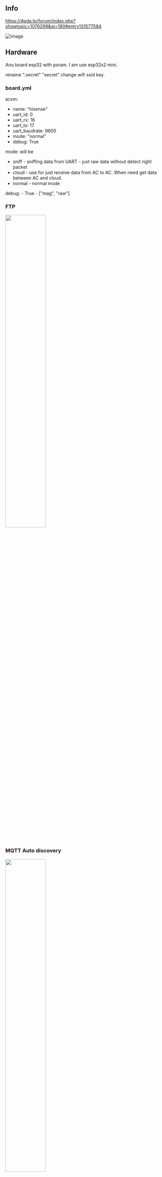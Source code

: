 
## Info
https://4pda.to/forum/index.php?showtopic=1076299&st=180#entry131577584

![image](https://github.com/user-attachments/assets/07818abd-9f90-4bf4-844c-f152ff3a85fd)


## Hardware

Anu board esp32 with psram. I am use esp32s2 mini.

rename ".secret" "secret"
change wifi ssid key.

### board.yml
acxm:
  - name: "hisense"
  - uart_id: 0
  - uart_rx: 16
  - uart_tx: 17
  - uart_baudrate: 9600
  - mode: "normal"
  - debug: True


 mode: will be
  - sniff - sniffing data from UART - just raw data without detect right packet
 - cloud - use for just receive data from AC to AC. When need get data between AC and cloud.
 - normal - normal mode

 debug: 
    - True
    - ["mag", "raw"]


### FTP
<img src="doc/ftp.png" width=50% height=50%>


### MQTT Auto discovery

<img src="doc/mqtt.png" width=50% height=50%>

### Home Assistan  will be configure

<img src="doc/image-20220813121245056.png" width=50% height=50%>
